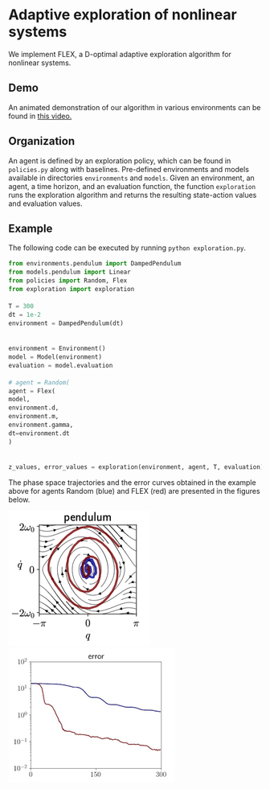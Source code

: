 # Adaptive exploration of nonlinear systems


We implement FLEX, a D-optimal adaptive exploration algorithm for nonlinear systems.

## Demo
An animated demonstration of our algorithm in various environments can be found in
[this video.](https://youtu.be/Moo9tXJvh4g)

## Organization

An agent is defined by an exploration policy, which can be found in `policies.py` along with baselines. Pre-defined environments and models  available in directories `environments` and `models`. Given an environment, an agent, a time horizon, and an evaluation function, the function `exploration` runs the exploration algorithm and returns the resulting state-action values and evaluation values.


## Example

The following code can be executed by running `python exploration.py`.

```python
from environments.pendulum import DampedPendulum
from models.pendulum import Linear
from policies import Random, Flex
from exploration import exploration

T = 300
dt = 1e-2
environment = DampedPendulum(dt)


environment = Environment()
model = Model(environment)
evaluation = model.evaluation

# agent = Random(
agent = Flex(
model,
environment.d,
environment.m,
environment.gamma,
dt=environment.dt
)


z_values, error_values = exploration(environment, agent, T, evaluation)

```

The phase space trajectories and the error curves obtained in the example above for agents Random (blue) and FLEX (red) are presented in the figures below.

![Trajectories of the example above, for agents Random (blue) and FLEX (red)](demo/trajectories.png)
![Error curves of the example above, for agents Random (blue) and FLEX (red)](demo/error.png)